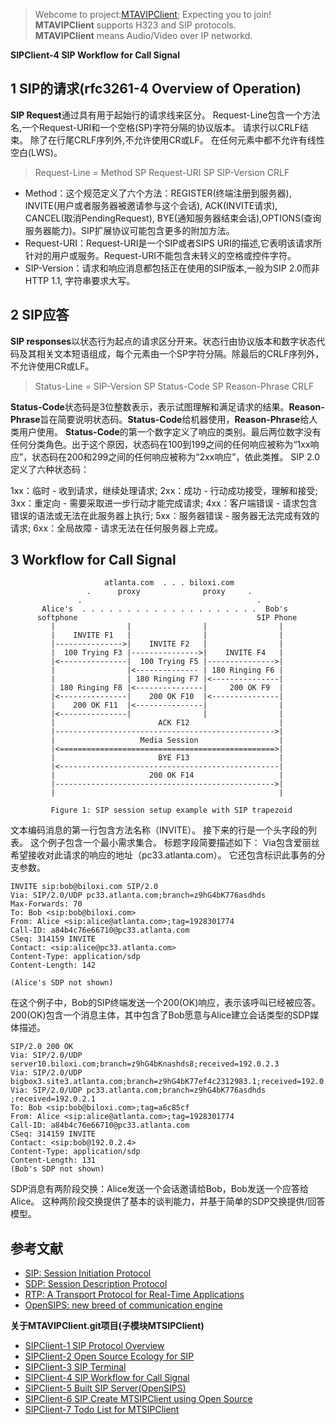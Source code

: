 > Webcome to project:[MTAVIPClient](https://www.github.com/MTMediaDev/MTAVIPClient); Expecting you to join!
> **MTAVIPClient** supports H323 and SIP protocols.   
> **MTAVIPClient** means Audio/Video over IP networkd.  

**SIPClient-4 SIP Workflow for Call Signal** 
## 1 SIP的请求(rfc3261-4 Overview of Operation)
**SIP Request**通过具有用于起始行的请求线来区分。 Request-Line包含一个方法名,一个Request-URI和一个空格(SP)字符分隔的协议版本。
请求行以CRLF结束。 除了在行尾CRLF序列外,不允许使用CR或LF。 在任何元素中都不允许有线性空白(LWS)。
>  Request-Line  =  Method SP Request-URI SP SIP-Version CRLF
- Method：这个规范定义了六个方法：REGISTER(终端注册到服务器), INVITE(用户或者服务器被邀请参与这个会话), ACK(INVITE请求), CANCEL(取消PendingRequest), BYE(通知服务器结束会话),OPTIONS(查询服务器能力)。SIP扩展协议可能包含更多的附加方法。
- Request-URI：Request-URI是一个SIP或者SIPS URI的描述,它表明该请求所针对的用户或服务。Request-URI不能包含未转义的空格或控件字符。
- SIP-Version：请求和响应消息都包括正在使用的SIP版本,一般为SIP 2.0而非HTTP 1.1, 字符串要求大写。

## 2 SIP应答
**SIP responses**以状态行为起点的请求区分开来。状态行由协议版本和数字状态代码及其相关文本短语组成，每个元素由一个SP字符分隔。除最后的CRLF序列外，不允许使用CR或LF。

> Status-Line  =  SIP-Version SP Status-Code SP Reason-Phrase CRLF

**Status-Code**状态码是3位整数表示，表示试图理解和满足请求的结果。**Reason-Phrase**旨在简要说明状态码。**Status-Code**给机器使用，**Reason-Phrase**给人类用户使用。
**Status-Code**的第一个数字定义了响应的类别。最后两位数字没有任何分类角色。出于这个原因，状态码在100到199之间的任何响应被称为“1xx响应”，状态码在200和299之间的任何响应被称为“2xx响应”，依此类推。 SIP 2.0定义了六种状态码：

1xx：临时 - 收到请求，继续处理请求;
2xx：成功 - 行动成功接受，理解和接受;
3xx：重定向 - 需要采取进一步行动才能完成请求;
4xx：客户端错误 - 请求包含错误的语法或无法在此服务器上执行;
5xx：服务器错误 - 服务器无法完成有效的请求;
6xx：全局故障 - 请求无法在任何服务器上完成。

## 3 Workflow for Call Signal
```
                     atlanta.com  . . . biloxi.com
                 .      proxy              proxy     .
               .                                       .
       Alice's  . . . . . . . . . . . . . . . . . . . .  Bob's
      softphone                                        SIP Phone
         |                |                |                |
         |    INVITE F1   |                |                |
         |--------------->|    INVITE F2   |                |
         |  100 Trying F3 |--------------->|    INVITE F4   |
         |<---------------|  100 Trying F5 |--------------->|
         |                |<-------------- | 180 Ringing F6 |
         |                | 180 Ringing F7 |<---------------|
         | 180 Ringing F8 |<---------------|     200 OK F9  |
         |<---------------|    200 OK F10  |<---------------|
         |    200 OK F11  |<---------------|                |
         |<---------------|                |                |
         |                       ACK F12                    |
         |------------------------------------------------->|
         |                   Media Session                  |
         |<================================================>|
         |                       BYE F13                    |
         |<-------------------------------------------------|
         |                     200 OK F14                   |
         |------------------------------------------------->|
         |                                                  |

         Figure 1: SIP session setup example with SIP trapezoid
```
文本编码消息的第一行包含方法名称（INVITE）。 接下来的行是一个头字段的列表。 这个例子包含一个最小需求集合。 标题字段简要描述如下：
Via包含爱丽丝希望接收对此请求的响应的地址（pc33.atlanta.com）。 它还包含标识此事务的分支参数。
```
INVITE sip:bob@biloxi.com SIP/2.0
Via: SIP/2.0/UDP pc33.atlanta.com;branch=z9hG4bK776asdhds
Max-Forwards: 70
To: Bob <sip:bob@biloxi.com>
From: Alice <sip:alice@atlanta.com>;tag=1928301774
Call-ID: a84b4c76e66710@pc33.atlanta.com
CSeq: 314159 INVITE
Contact: <sip:alice@pc33.atlanta.com>
Content-Type: application/sdp
Content-Length: 142

(Alice's SDP not shown)
```
在这个例子中，Bob的SIP终端发送一个200(OK)响应，表示该呼叫已经被应答。 200(OK)包含一个消息主体，其中包含了Bob愿意与Alice建立会话类型的SDP媒体描述。 

```
SIP/2.0 200 OK
Via: SIP/2.0/UDP server10.biloxi.com;branch=z9hG4bKnashds8;received=192.0.2.3
Via: SIP/2.0/UDP bigbox3.site3.atlanta.com;branch=z9hG4bK77ef4c2312983.1;received=192.0.2.2
Via: SIP/2.0/UDP pc33.atlanta.com;branch=z9hG4bK776asdhds ;received=192.0.2.1
To: Bob <sip:bob@biloxi.com>;tag=a6c85cf
From: Alice <sip:alice@atlanta.com>;tag=1928301774
Call-ID: a84b4c76e66710@pc33.atlanta.com
CSeq: 314159 INVITE
Contact: <sip:bob@192.0.2.4>
Content-Type: application/sdp
Content-Length: 131
(Bob's SDP not shown)
```
SDP消息有两阶段交换：Alice发送一个会话邀请给Bob，Bob发送一个应答给Alice。 这种两阶段交换提供了基本的谈判能力，并基于简单的SDP交换提供/回答模型。

## 参考文献
- [SIP: Session Initiation Protocol](https://tools.ietf.org/html/rfc3261)
- [SDP: Session Description Protocol](https://tools.ietf.org/html/rfc4566)
- [RTP: A Transport Protocol for Real-Time Applications](https://tools.ietf.org/html/rfc3550)
- [OpenSIPS: new breed of communication engine](http://opensips.org/)

**关于MTAVIPClient.git项目(子模块MTSIPClient)**
- [SIPClient-1 SIP Protocol Overview](/doc/cn/MTSIPClient/1-SIP-Protocol-Overview.md)
- [SIPClient-2 Open Source Ecology for SIP](/doc/cn/MTSIPClient/2-Open-Source-Ecology-for-SIP.md)
- [SIPClient-3 SIP Terminal](/doc/cn/MTSIPClient/3-SIP-Terminal.md)
- [SIPClient-4 SIP Workflow for Call Signal](/doc/cn/MTSIPClient/4-SIP-Workflow-for-Call-Signal.md)
- [SIPClient-5 Built SIP Server(OpenSIPS)](/doc/cn/MTSIPClient/5-Built-SIP-Server(OpenSIPS).md)
- [SIPClient-6 SIP Create MTSIPClient using Open Source](/doc/cn/MTSIPClient/6-SIP-Create-MTSIPClient-using-Open-Source.md)
- [SIPClient-7 Todo List for MTSIPClient](/doc/cn/MTSIPClient/7-Todo-List-for-MTSIPClient.md)